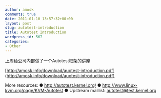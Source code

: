 ```yaml
---
author: amosk
comments: true
date: 2011-01-10 13:57:32+00:00
layout: post
slug: autotest-introduction
title: Autotest Introduction
wordpress_id: 567
categories:
- Other
---
```


上周给公司内部做了一个Autotest框架的讲座

[http://amosk.info/download/auotest-introduction.pdf](http://amosk.info/download/auotest-introduction.pdf)

More resources:
● http://autotest.kernel.org/
● http://www.linux-kvm.org/page/KVM-Autotest
● Upstream maillist: autotest@test.kernel.org
